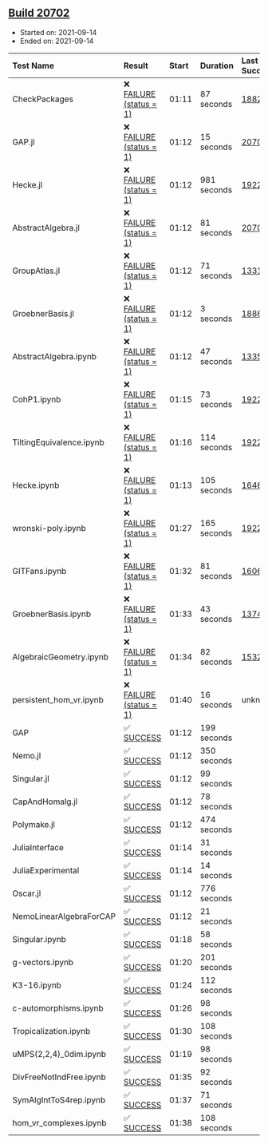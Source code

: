 ## [Build 20702](https://oscarci.mathematik.uni-kl.de/job/oscar/20702/)

* Started on: 2021-09-14
* Ended on: 2021-09-14

| Test Name    | Result | Start | Duration | Last Success | First Failure |
|:-------------|:-------|:------|:---------|:-------------|:--------------|
| CheckPackages | ❌ [FAILURE (status = 1)](https://oscarci.mathematik.uni-kl.de/job/oscar/20702/artifact/logs/build-20702/CheckPackages.log) | 01:11 | 87 seconds | [18822](https://oscarci.mathematik.uni-kl.de/job/oscar/18822/) | [18823](https://oscarci.mathematik.uni-kl.de/job/oscar/18823/) |
| GAP.jl | ❌ [FAILURE (status = 1)](https://oscarci.mathematik.uni-kl.de/job/oscar/20702/artifact/logs/build-20702/GAP.jl.log) | 01:12 | 15 seconds | [20701](https://oscarci.mathematik.uni-kl.de/job/oscar/20701/) | [20702](https://oscarci.mathematik.uni-kl.de/job/oscar/20702/) |
| Hecke.jl | ❌ [FAILURE (status = 1)](https://oscarci.mathematik.uni-kl.de/job/oscar/20702/artifact/logs/build-20702/Hecke.jl.log) | 01:12 | 981 seconds | [19222](https://oscarci.mathematik.uni-kl.de/job/oscar/19222/) | [20152](https://oscarci.mathematik.uni-kl.de/job/oscar/20152/) |
| AbstractAlgebra.jl | ❌ [FAILURE (status = 1)](https://oscarci.mathematik.uni-kl.de/job/oscar/20702/artifact/logs/build-20702/AbstractAlgebra.jl.log) | 01:12 | 81 seconds | [20701](https://oscarci.mathematik.uni-kl.de/job/oscar/20701/) | [20702](https://oscarci.mathematik.uni-kl.de/job/oscar/20702/) |
| GroupAtlas.jl | ❌ [FAILURE (status = 1)](https://oscarci.mathematik.uni-kl.de/job/oscar/20702/artifact/logs/build-20702/GroupAtlas.jl.log) | 01:12 | 71 seconds | [13311](https://oscarci.mathematik.uni-kl.de/job/oscar/13311/) | [13312](https://oscarci.mathematik.uni-kl.de/job/oscar/13312/) |
| GroebnerBasis.jl | ❌ [FAILURE (status = 1)](https://oscarci.mathematik.uni-kl.de/job/oscar/20702/artifact/logs/build-20702/GroebnerBasis.jl.log) | 01:12 | 3 seconds | [18864](https://oscarci.mathematik.uni-kl.de/job/oscar/18864/) | [18865](https://oscarci.mathematik.uni-kl.de/job/oscar/18865/) |
| AbstractAlgebra.ipynb | ❌ [FAILURE (status = 1)](https://oscarci.mathematik.uni-kl.de/job/oscar/20702/artifact/logs/build-20702/AbstractAlgebra.ipynb.log) | 01:12 | 47 seconds | [13355](https://oscarci.mathematik.uni-kl.de/job/oscar/13355/) | [13356](https://oscarci.mathematik.uni-kl.de/job/oscar/13356/) |
| CohP1.ipynb | ❌ [FAILURE (status = 1)](https://oscarci.mathematik.uni-kl.de/job/oscar/20702/artifact/logs/build-20702/CohP1.ipynb.log) | 01:15 | 73 seconds | [19222](https://oscarci.mathematik.uni-kl.de/job/oscar/19222/) | [20152](https://oscarci.mathematik.uni-kl.de/job/oscar/20152/) |
| TiltingEquivalence.ipynb | ❌ [FAILURE (status = 1)](https://oscarci.mathematik.uni-kl.de/job/oscar/20702/artifact/logs/build-20702/TiltingEquivalence.ipynb.log) | 01:16 | 114 seconds | [19222](https://oscarci.mathematik.uni-kl.de/job/oscar/19222/) | [20152](https://oscarci.mathematik.uni-kl.de/job/oscar/20152/) |
| Hecke.ipynb | ❌ [FAILURE (status = 1)](https://oscarci.mathematik.uni-kl.de/job/oscar/20702/artifact/logs/build-20702/Hecke.ipynb.log) | 01:13 | 105 seconds | [16463](https://oscarci.mathematik.uni-kl.de/job/oscar/16463/) | [16464](https://oscarci.mathematik.uni-kl.de/job/oscar/16464/) |
| wronski-poly.ipynb | ❌ [FAILURE (status = 1)](https://oscarci.mathematik.uni-kl.de/job/oscar/20702/artifact/logs/build-20702/wronski-poly.ipynb.log) | 01:27 | 165 seconds | [19222](https://oscarci.mathematik.uni-kl.de/job/oscar/19222/) | [20152](https://oscarci.mathematik.uni-kl.de/job/oscar/20152/) |
| GITFans.ipynb | ❌ [FAILURE (status = 1)](https://oscarci.mathematik.uni-kl.de/job/oscar/20702/artifact/logs/build-20702/GITFans.ipynb.log) | 01:32 | 81 seconds | [16068](https://oscarci.mathematik.uni-kl.de/job/oscar/16068/) | [16069](https://oscarci.mathematik.uni-kl.de/job/oscar/16069/) |
| GroebnerBasis.ipynb | ❌ [FAILURE (status = 1)](https://oscarci.mathematik.uni-kl.de/job/oscar/20702/artifact/logs/build-20702/GroebnerBasis.ipynb.log) | 01:33 | 43 seconds | [13748](https://oscarci.mathematik.uni-kl.de/job/oscar/13748/) | [13749](https://oscarci.mathematik.uni-kl.de/job/oscar/13749/) |
| AlgebraicGeometry.ipynb | ❌ [FAILURE (status = 1)](https://oscarci.mathematik.uni-kl.de/job/oscar/20702/artifact/logs/build-20702/AlgebraicGeometry.ipynb.log) | 01:34 | 82 seconds | [15322](https://oscarci.mathematik.uni-kl.de/job/oscar/15322/) | [15323](https://oscarci.mathematik.uni-kl.de/job/oscar/15323/) |
| persistent_hom_vr.ipynb | ❌ [FAILURE (status = 1)](https://oscarci.mathematik.uni-kl.de/job/oscar/20702/artifact/logs/build-20702/persistent_hom_vr.ipynb.log) | 01:40 | 16 seconds | unknown | unknown |
| GAP | ✅ [SUCCESS](https://oscarci.mathematik.uni-kl.de/job/oscar/20702/artifact/logs/build-20702/GAP.log) | 01:12 | 199 seconds |  |  |
| Nemo.jl | ✅ [SUCCESS](https://oscarci.mathematik.uni-kl.de/job/oscar/20702/artifact/logs/build-20702/Nemo.jl.log) | 01:12 | 350 seconds |  |  |
| Singular.jl | ✅ [SUCCESS](https://oscarci.mathematik.uni-kl.de/job/oscar/20702/artifact/logs/build-20702/Singular.jl.log) | 01:12 | 99 seconds |  |  |
| CapAndHomalg.jl | ✅ [SUCCESS](https://oscarci.mathematik.uni-kl.de/job/oscar/20702/artifact/logs/build-20702/CapAndHomalg.jl.log) | 01:12 | 78 seconds |  |  |
| Polymake.jl | ✅ [SUCCESS](https://oscarci.mathematik.uni-kl.de/job/oscar/20702/artifact/logs/build-20702/Polymake.jl.log) | 01:12 | 474 seconds |  |  |
| JuliaInterface | ✅ [SUCCESS](https://oscarci.mathematik.uni-kl.de/job/oscar/20702/artifact/logs/build-20702/JuliaInterface.log) | 01:14 | 31 seconds |  |  |
| JuliaExperimental | ✅ [SUCCESS](https://oscarci.mathematik.uni-kl.de/job/oscar/20702/artifact/logs/build-20702/JuliaExperimental.log) | 01:14 | 14 seconds |  |  |
| Oscar.jl | ✅ [SUCCESS](https://oscarci.mathematik.uni-kl.de/job/oscar/20702/artifact/logs/build-20702/Oscar.jl.log) | 01:12 | 776 seconds |  |  |
| NemoLinearAlgebraForCAP | ✅ [SUCCESS](https://oscarci.mathematik.uni-kl.de/job/oscar/20702/artifact/logs/build-20702/NemoLinearAlgebraForCAP.log) | 01:12 | 21 seconds |  |  |
| Singular.ipynb | ✅ [SUCCESS](https://oscarci.mathematik.uni-kl.de/job/oscar/20702/artifact/logs/build-20702/Singular.ipynb.log) | 01:18 | 58 seconds |  |  |
| g-vectors.ipynb | ✅ [SUCCESS](https://oscarci.mathematik.uni-kl.de/job/oscar/20702/artifact/logs/build-20702/g-vectors.ipynb.log) | 01:20 | 201 seconds |  |  |
| K3-16.ipynb | ✅ [SUCCESS](https://oscarci.mathematik.uni-kl.de/job/oscar/20702/artifact/logs/build-20702/K3-16.ipynb.log) | 01:24 | 112 seconds |  |  |
| c-automorphisms.ipynb | ✅ [SUCCESS](https://oscarci.mathematik.uni-kl.de/job/oscar/20702/artifact/logs/build-20702/c-automorphisms.ipynb.log) | 01:26 | 98 seconds |  |  |
| Tropicalization.ipynb | ✅ [SUCCESS](https://oscarci.mathematik.uni-kl.de/job/oscar/20702/artifact/logs/build-20702/Tropicalization.ipynb.log) | 01:30 | 108 seconds |  |  |
| uMPS(2,2,4)_0dim.ipynb | ✅ [SUCCESS](https://oscarci.mathematik.uni-kl.de/job/oscar/20702/artifact/logs/build-20702/uMPS-2-2-4-_0dim.ipynb.log) | 01:19 | 98 seconds |  |  |
| DivFreeNotIndFree.ipynb | ✅ [SUCCESS](https://oscarci.mathematik.uni-kl.de/job/oscar/20702/artifact/logs/build-20702/DivFreeNotIndFree.ipynb.log) | 01:35 | 92 seconds |  |  |
| SymAlgIntToS4rep.ipynb | ✅ [SUCCESS](https://oscarci.mathematik.uni-kl.de/job/oscar/20702/artifact/logs/build-20702/SymAlgIntToS4rep.ipynb.log) | 01:37 | 71 seconds |  |  |
| hom_vr_complexes.ipynb | ✅ [SUCCESS](https://oscarci.mathematik.uni-kl.de/job/oscar/20702/artifact/logs/build-20702/hom_vr_complexes.ipynb.log) | 01:38 | 108 seconds |  |  |
